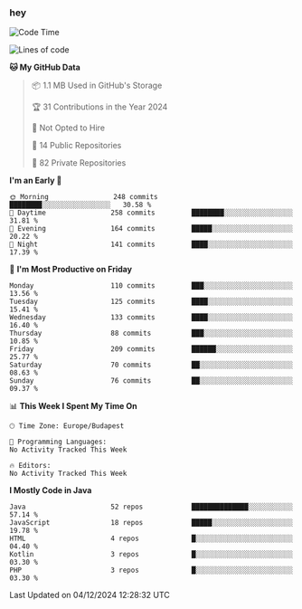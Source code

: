 ### hey

<!--START_SECTION:waka-->
![Code Time](http://img.shields.io/badge/Code%20Time-1%2C037%20hrs%202%20mins-blue)

![Lines of code](https://img.shields.io/badge/From%20Hello%20World%20I%27ve%20Written-1.1%20million%20lines%20of%20code-blue)

**🐱 My GitHub Data** 

> 📦 1.1 MB Used in GitHub's Storage 
 > 
> 🏆 31 Contributions in the Year 2024
 > 
> 🚫 Not Opted to Hire
 > 
> 📜 14 Public Repositories 
 > 
> 🔑 82 Private Repositories 
 > 
**I'm an Early 🐤** 

```text
🌞 Morning                248 commits         ████████░░░░░░░░░░░░░░░░░   30.58 % 
🌆 Daytime                258 commits         ████████░░░░░░░░░░░░░░░░░   31.81 % 
🌃 Evening                164 commits         █████░░░░░░░░░░░░░░░░░░░░   20.22 % 
🌙 Night                  141 commits         ████░░░░░░░░░░░░░░░░░░░░░   17.39 % 
```
📅 **I'm Most Productive on Friday** 

```text
Monday                   110 commits         ███░░░░░░░░░░░░░░░░░░░░░░   13.56 % 
Tuesday                  125 commits         ████░░░░░░░░░░░░░░░░░░░░░   15.41 % 
Wednesday                133 commits         ████░░░░░░░░░░░░░░░░░░░░░   16.40 % 
Thursday                 88 commits          ███░░░░░░░░░░░░░░░░░░░░░░   10.85 % 
Friday                   209 commits         ██████░░░░░░░░░░░░░░░░░░░   25.77 % 
Saturday                 70 commits          ██░░░░░░░░░░░░░░░░░░░░░░░   08.63 % 
Sunday                   76 commits          ██░░░░░░░░░░░░░░░░░░░░░░░   09.37 % 
```


📊 **This Week I Spent My Time On** 

```text
🕑︎ Time Zone: Europe/Budapest

💬 Programming Languages: 
No Activity Tracked This Week

🔥 Editors: 
No Activity Tracked This Week
```

**I Mostly Code in Java** 

```text
Java                     52 repos            ██████████████░░░░░░░░░░░   57.14 % 
JavaScript               18 repos            █████░░░░░░░░░░░░░░░░░░░░   19.78 % 
HTML                     4 repos             █░░░░░░░░░░░░░░░░░░░░░░░░   04.40 % 
Kotlin                   3 repos             █░░░░░░░░░░░░░░░░░░░░░░░░   03.30 % 
PHP                      3 repos             █░░░░░░░░░░░░░░░░░░░░░░░░   03.30 % 
```




 Last Updated on 04/12/2024 12:28:32 UTC
<!--END_SECTION:waka-->
